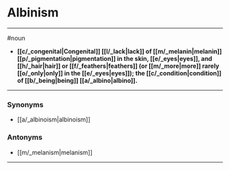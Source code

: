 # Albinism
---
#noun
- **[[c/_congenital|Congenital]] [[l/_lack|lack]] of [[m/_melanin|melanin]] [[p/_pigmentation|pigmentation]] in the skin, [[e/_eyes|eyes]], and [[h/_hair|hair]] or [[f/_feathers|feathers]] (or [[m/_more|more]] rarely [[o/_only|only]] in the [[e/_eyes|eyes]]); the [[c/_condition|condition]] of [[b/_being|being]] [[a/_albino|albino]].**
---
### Synonyms
- [[a/_albinoism|albinoism]]
### Antonyms
- [[m/_melanism|melanism]]
---
